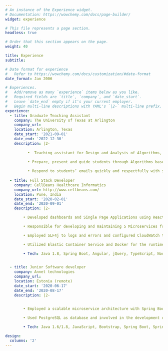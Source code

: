 ```yaml
---
# An instance of the Experience widget.
# Documentation: https://wowchemy.com/docs/page-builder/
widget: experience

# This file represents a page section.
headless: true

# Order that this section appears on the page.
weight: 40

title: Experience
subtitle:

# Date format for experience
#   Refer to https://wowchemy.com/docs/customization/#date-format
date_format: Jan 2006

# Experiences.
#   Add/remove as many `experience` items below as you like.
#   Required fields are `title`, `company`, and `date_start`.
#   Leave `date_end` empty if it's your current employer.
#   Begin multi-line descriptions with YAML's `|2-` multi-line prefix.
experience:
  - title: Graduate Teaching Assistant
    company: The University of Texas at Arlington
    company_url: 
    location: Arlington, Texas
    date_start: '2021-09-01'
    date_end: '2022-12-30'
    description: |2-
  
          •  Teaching assistant for Design and Analysis of Algorithms, Cloud Computing and Machine learning at UTA.

          • Prepare, present and guide students through Algorithms based assignments, Creatively instill Algorithms foundations in students for future computer science classes, Proctoring 55+ students and grading exam paper
          
          • Respond to students’ emails quickly and respectfully with suggestions and actions necessary to complete labs
 
  - title: Full Stack Developer
    company: CellBeans Healthcare Informatics
    company_url: http://www.cellbeans.com/
    location: Pune, India
    date_start: '2020-02-01'
    date_end: '2020-09-01'
    description: |2-

        • Developed dashboards and Single Page Applications using React reusable components and Utilized react hooks and express Js to build microservices in Node JS while using NPM as package manager.

        • Responsible for developing and maintaining 5 Microservices from scratch using Spring Boot enabled REST API

        • Employed SLF4j to logs and errors and configured CloudWatch tool for performance monitor

        • Utilized Elastic Container Service and Docker for the runtime environment of the CI/CD system to build and deploy to AWS EC2 Instance

        • Tech: Java 1.8, Spring Boot, Angular, jQuery, TypeScript, Node JS, NPM, Express.js, PostgreSQL, DynamoDB, Kafka,Splunk, spock framework, Karma, SLF4j, JBoss, Maven, Git, CloudWatch, Docker, AWS Lambda, Elastic Container Service, EC2

  
  - title: Junior Software developer
    company: Annet technologies
    company_url:
    location: Estonia (remote)
    date_start: '2020-06-17'
    date_end: '2020-08-17'
    description: |2-

        
        • Employed a scalable microservice architecture with Spring Boot-based services that communicated with each other via a combination of RESTful APIs and Apache Kafka message brokers

        • Used PostgreSQL as database and involved in the development of PL/SQL backend implementation

        • Tech: Java 1.6/1.8, JavaScript, Bootstrap, Spring Boot, Spring Actuator, AWS Cloud, RabbitMQ, JMS, Slf4j, Junit, Gradle, PostgreSQL.

design:
  columns: '2'
---
```

